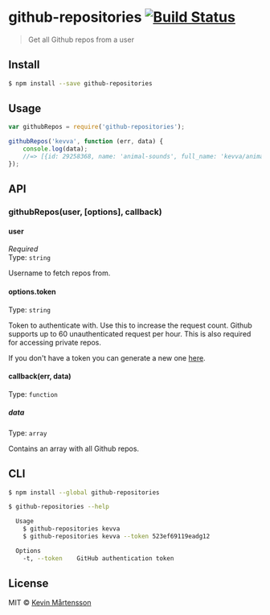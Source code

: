 # github-repositories [![Build Status](http://img.shields.io/travis/kevva/github-repositories.svg?style=flat)](https://travis-ci.org/kevva/github-repositories)

> Get all Github repos from a user


## Install

```bash
$ npm install --save github-repositories
```


## Usage

```js
var githubRepos = require('github-repositories');

githubRepos('kevva', function (err, data) {
	console.log(data);
	//=> [{id: 29258368, name: 'animal-sounds', full_name: 'kevva/animal-sounds', ...}, ...]
});
```


## API

### githubRepos(user, [options], callback)

#### user

*Required*  
Type: `string`

Username to fetch repos from.

#### options.token

Type: `string`

Token to authenticate with. Use this to increase the request count. Github supports
up to 60 unauthenticated request per hour. This is also required for accessing private
repos.

If you don't have a token you can generate a new one [here](https://github.com/settings/tokens/new).

#### callback(err, data)

Type: `function`

##### data

Type: `array`

Contains an array with all Github repos.


## CLI

```sh
$ npm install --global github-repositories
```

```sh
$ github-repositories --help

  Usage
    $ github-repositories kevva
    $ github-repositories kevva --token 523ef69119eadg12

  Options
    -t, --token    GitHub authentication token
```


## License

MIT © [Kevin Mårtensson](https://github.com/kevva)

